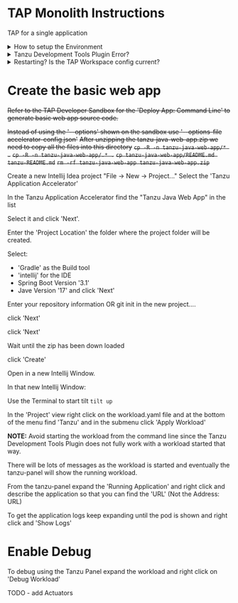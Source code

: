 # TAP Monolith Instructions

TAP for a single application

<details close>
<summary>How to setup the Environment</summary>

## Setup

### Install the following:

- kubectl

    - try `kubectl version`
    - if command is not found then install from https://kubernetes.io/docs/tasks/tools/#kubectl
    - try `kubectl version` and if not the correct version then might need to also
      ```
      brew list kubectl  # copy the first line from the output
      ln -s -F /opt/homebrew/Cellar/kubernetes-cli/1.29.0/bin/kubectl `which kubectl`
      ```
- tanzu-cli

  - try `tanzu version`
  - if command is not found then
    
    - install the cli and plugins from https://docs.vmware.com/en/VMware-Tanzu-Application-Platform/1.7/tap/install-tanzu-cli.html#install-or-update-the-tanzu-cli-and-plugins-3
    - For tanzu cli plugins:
 
      `tanzu plugin group search --show-details`

      Look for 'Plugins for TAP' and get the latest version

      For example the version number is `v1.7.2` then the command is:

      `tanzu plugin install --group vmware-tap/default:v1.7.2`

      That will get all the tanzu plugins that are needed.
  - try `tanzu version`
  
- Tilt
  - try `tilt version`
  - if command is not found then

    - install tilt from https://docs.tilt.dev/install.html
  - try `tilt version`

- TAP workspace (good only for 8 hours)
    
  - get a TAP workspace using https://tanzu.academy/guides/developer-sandbox
  - follow the directions for **Kubernetes Configuration** and copy the files into the '~/.kube' directory
  - follow the directions for **Cleanup** and copy the file into the '~/.kube' directory
  - `chmod +x ~/.kube/*.sh`
  - `~/.kube/set-context.sh`

  - Install the tanzu cli plugins from https://docs.vmware.com/en/VMware-Tanzu-Application-Platform/1.5/tap/cli-plugins-apps-tutorials.html

  - follow the directions for **IDE Configuration** and copy the file into the 'kube' directory
  - Intellij plugins `Settings -> Plugins`
    - search for 'tanzu' and install 'Tanzu Developer Tools'
    - Follow the steps listed at https://docs.vmware.com/en/VMware-Tanzu-Application-Platform/1.7/tap/application-accelerator-intellij.html to install the Application Accelerator plugin~~
      - might not be obvious that you select the file and have to click apply to see the plugin in the list of installed plugins.
      - Even less obvious is that you need copy the link to the 'Tanzu Developer Portal' from either page 1 or 2 of the Tap Sanbox left hand instructions.
      - Configuration `Settings -> Tanzu Application Accelerator` and paste in that URL.

</details>

<details close>
<summary>Tanzu Development Tools Plugin Error?</summary>
if you see:

![Tanzu Development Tools Plugin Error](doc/images/TanzuDevelopmentToolsPluginError.png "Tanzu Development Tools Plugin Error")

Intellij idea started from the Mac OS dock does not have an environment so the plugin cannot find the `tanzu` cli.

### Fixing Intellij Idea not having an environment on Mac OS
- Install the Intellij idea command launcher (Tools -> Create Command-Line Launcher...)
- You need to location of the launcher (`which idea`)
- Use the `Automator` to create an 'Application' that is a 'Run Shell Script'

  Here is my script:
  ```
  source $HOME/.zshrc
  /usr/local/bin/idea
  ```
  Since I use zsh I used that for the shell and initialized the shell from my .zshrc
- Save that in 'Application' as 'Intellij Idea with Env.app'
- Right click on 'Intellij Idea with Env.app' to 'Get Info' and drag the Original Intellij Idea.app to the icon at the top left corner so it looks like Intellij Idea
- Drag 'Intellij Idea With Env.app' to the Dock

Now when Intellij is started from the Dock it will have an environment.
</details>
<details close>
<summary> Restarting? Is the TAP Workspace config current?</summary>
- follow the directions from the TAP workspace for **Kubernetes Configuration** and copy the files into the '~/.kube' directory
- `chmod +x ~/.kube/*.sh`
- `~/.kube/set-context.sh`
- Copy the link to the 'Tanzu Developer Portal' from either page 1 or 2 of the Tap Workspace left hand instructions.
  
  Configuration `Settings -> Tanzu Application Accelerator` and paste in that URL.
</details>

# Create the basic web app
~~Refer to the TAP Developer Sandbox for the 'Deploy App: Command Line' to generate basic web app source code.~~

~~Instead of using the '--options' shown on the sandbox use '--options-file accelerator-config.json'~~
~~After unzipping the tanzu-java-web-app.zip we need to copy all the files into this directory~~
~~`cp -R -n tanzu-java-web-app/* .`~~
~~`cp -R -n tanzu-java-web-app/.* .`~~
~~`cp tanzu-java-web-app/README.md tanzu-README.md`~~
~~`rm -rf tanzu-java-web-app tanzu-java-web-app.zip`~~

Create a new Intellij Idea project "File -> New -> Project..." Select the 'Tanzu Application Accelerator'

In the Tanzu Application Accelerator find the "Tanzu Java Web App" in the list

Select it and click 'Next'.

Enter the 'Project Location' the folder where the project folder will be created.

Select:
- 'Gradle' as the Build tool
- 'intellij' for the IDE
- Spring Boot Version '3.1'
- Jave Version '17'
and click 'Next'

Enter your repository information OR git init in the new project....

click 'Next'

click 'Next'

Wait until the zip has been down loaded

click 'Create'

Open in a new Intellij Window.

In that new Intellij Window:

Use the Terminal to start tilt `tilt up`

In the 'Project' view right click on the workload.yaml file and at the bottom of the menu
find 'Tanzu' and in the submenu click 'Apply Workload'

**NOTE:** Avoid starting the workload from the command line since the Tanzu Development Tools Plugin does not fully
work with a workload started that way.

There will be lots of messages as the workload is started and eventually
the tanzu-panel will show the running workload.

From the tanzu-panel expand the 'Running Application' and right click and describe the application
so that you can find the 'URL' (Not the Address: URL)

To get the application logs keep expanding until the pod is shown and right click and 'Show Logs'

# Enable Debug
To debug using the Tanzu Panel expand the workload and right click on 'Debug Workload'

TODO - add Actuators
